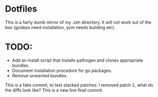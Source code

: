 # Dotfiles

This is a fairly dumb mirror of my .vim directory. It will not work out
of the box (godeps need installation, ycm needs building etc).

# TODO:
* Add an install script that installs pathogen and clones appropriate
  bundles.
* Document installation procedure for go packages.
* Remove unwanted bundles.

This is a fake commit, to test stacked patches: I removed patch 2, what do the diffs look like?
This is a new line final commit.
